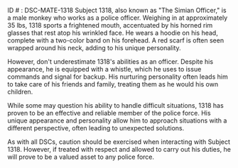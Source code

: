 ID # : DSC-MATE-1318
Subject 1318, also known as "The Simian Officer," is a male monkey who works as a police officer. Weighing in at approximately 35 lbs, 1318 sports a frightened mouth, accentuated by his horned rim glasses that rest atop his wrinkled face. He wears a hoodie on his head, complete with a two-color band on his forehead. A red scarf is often seen wrapped around his neck, adding to his unique personality. 

However, don't underestimate 1318's abilities as an officer. Despite his appearance, he is equipped with a whistle, which he uses to issue commands and signal for backup. His nurturing personality often leads him to take care of his friends and family, treating them as he would his own children. 

While some may question his ability to handle difficult situations, 1318 has proven to be an effective and reliable member of the police force. His unique appearance and personality allow him to approach situations with a different perspective, often leading to unexpected solutions. 

As with all DSCs, caution should be exercised when interacting with Subject 1318. However, if treated with respect and allowed to carry out his duties, he will prove to be a valued asset to any police force.